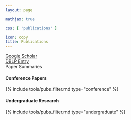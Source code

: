 ```yaml
---
layout: page

mathjax: true

css: [ 'publications' ]

icon: copy
title: Publications
---
```


<div class='pure-g instructions'>
  <div class='pure-u-1-3'>
    <a href='https://scholar.google.com/citations?user=1AZzkbMAAAAJ&hl=en&oi=ao' target='_blank'><i class='fas fa-fw fa-lg fa-user-graduate'></i> Google Scholar</a>
  </div>
  <div class='pure-u-1-3'>
    <a href='https://dblp.org/pid/190/3742.html' target='_blank'><i class='fas fa-fw fa-lg fa-book'></i> DBLP Entry</a>
  </div>
  <div class='pure-u-1-3'>
    <a onclick='toggle_tweets()'><i class='fab fa-fw fa-lg fa-twitter'></i> Paper Summaries</a>
  </div>
</div>

#### <i class='fas fa-fw fa-file-alt'></i> Conference Papers

{% include tools/pubs_filter.md type="conference" %}

<!-- #### <i class='fas fa-fw fa-book'></i> Journal Papers

{% include tools/pubs_filter.md type="journal" %} -->

<!-- <hr>

#### <i class='far fa-fw fa-file-alt'></i> Manuscripts

{% include tools/pubs_filter.md type="manuscript" %} -->

#### <i class='far fa-fw fa-file-alt'></i> Undergraduate Research

{% include tools/pubs_filter.md type="undergraduate" %}

<!-- #### <i class='fas fa-fw fa-file-invoice'></i> Reports &amp; Theses

{% include tools/pubs_filter.md type="report" %}
{% include tools/pubs_filter.md type="thesis" %}

<hr> -->

<!-- #### <i class='fas fa-fw fa-file-contract'></i> Patent Grants &amp; Applications

{% for year_publications in grouped_publications -%}
  {%- assign publications = year_publications.items | sort: 'month' | reverse -%}
  {%- for article in publications -%}
    {%- if article.type != 'patent' -%} {%- continue -%} {%- endif -%} 


<div class='pure-g paper-table'>
  <div class='pure-u-1-3 pure-u-sm-1-4 pure-u-md-5-24 pure-u-lg-1-6 paper-left'>
    <span style='letter-spacing: -0.025em;' class='target'>
      {{ article.DOI.target }} {{ article.year }}
    </span>
    <br>
    <sup>[&thinsp;<a href='https://patents.google.com/patent/US{{ article.DOI.number }}/en'>{{ article.DOI.number }}</a>&thinsp;]</sup>
  </div>
  <div class='pure-u-2-3 pure-u-sm-3-4 pure-u-md-19-24 pure-u-lg-5-6 paper-right'>
  <div>
    <a class='title highlighted' href='{{ article.url }}'>{{ article.title }}</a><br>
    <div class='authors'>{% include tools/format_authors.md data=article.authors %}</div>
  </div>
  </div>
</div>

  {%- endfor -%}
{%- endfor -%} -->

<script>
function toggle_tweets() {
  Array.prototype.forEach.call(document.getElementsByClassName('tweet'), function(t) {
    if (t.parentElement.classList.contains('hovering')) {
      t.parentElement.classList.remove('hovering');
      t.style.transitionDelay = '';
    } else {
      t.style.transitionDelay = '0s';
      t.parentElement.classList.add('hovering');
    }
  });
}
</script>
